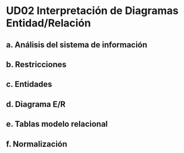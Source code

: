 # UD02 Interpretación de Diagramas Entidad/Relación
## a. Análisis del sistema de información
## b. Restricciones
## c. Entidades
## d. Diagrama E/R
## e. Tablas modelo relacional
## f. Normalización